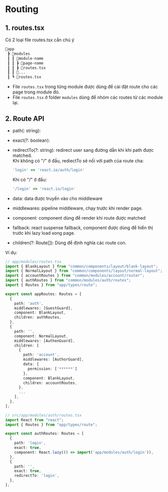 # Routing

## 1. routes.tsx
Có 2 loại file routes.tsx cần chú ý
```html
📂app
 ┣ 📂modules
 ┃ ┃ 📂module-name
 ┃ ┃ ┣ 📂page-name
 ┃ ┃ ┣ 📜routes.tsx
 ┃ ┃ 📂...
 ┃ ┗ 📜routes.tsx
```
- File `routes.tsx` trong từng module được dùng để cài đặt route cho các page trong module đó.
- File `routes.tsx` ở folder `modules` dùng để nhóm các routes từ các module lại.

## 2. Route API
- path(: string):
- exact(?: boolean):
- redirectTo(?: string): redirect user sang đường dẫn khi khi path được matched.  
  Khi không có "/" ở đầu, rediectTo sẽ nối với path của route cha:
  ```ts
  'login' => 'react.io/auth/login'
  ```

  Khi có "/" ở đầu:
  ```ts
  '/login' => 'react.io/login'
  ```
- data: data được truyển vào cho middleware
- middlewares: pipeline middleware, chạy trước khi render page.
- component: component dùng để render khi route được matched
- fallback: react suspense fallback, component được dùng để hiển thị trước khi lazy load xong page.
- children(?: Route[]): Dùng để định nghĩa các route con.

Ví dụ:
```ts
// app/modules/routes.tsx
import { BlankLayout } from "common/components/layout/blank-layout";
import { NormalLayout } from "common/components/layout/normal-layout";
import { accountRoutes } from "common/modules/account/router";
import { authRoutes } from "common/modules/auth/routes";
import { Routes } from "app/types/route";

export const appRoutes: Routes = [
  {
    path: 'auth',
    middlewares: [GuestGuard],
    component: BlankLayout,
    children: authRoutes,
  },
  {
    path: '',
    component: NormalLayout,
    middlewares: [AuthenGuard],
    children: [
      {
        path: 'account',
        middlewares: [AuthorGuard],
        data: {
          permission: ['******']
        },
        component: BlankLayout,
        children: accountRoutes,
      },
      ...
    ],
  },
];

// src/app/modules/auth/routes.tsx
import React from "react";
import { Routes } from "app/types/route";

export const authRoutes: Routes = [
  {
    path: 'login',
    exact: true,
    component: React.lazy(() => import('app/modules/auth/login')),
  },
  {
    path: '',
    exact: true,
    redirectTo: 'login',
  },
];
```